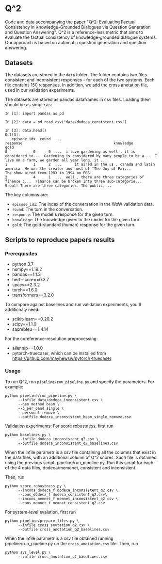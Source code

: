 # Q^2

Code and data accompanying the paper "Q^2: Evaluating Factual Consistency in Knowledge-Grounded Dialogues via Question Generation and Question Answering".
Q^2 is a reference-less metric that aims to evaluate the factual consistency of knowledge-grounded dialogue systems.
Our approach is based on automatic question generation and question answering.

## Datasets

The datasets are stored in the `data` folder. 
The folder contains two files - consistent and inconsistent responses - for each of the two systems. Each file contains 150 responses.
In addition, we add the cross anotation file, used in our validation experiments.

The datasets are stored as pandas dataframes in csv files. Loading them should be as simple as:

```
In [1]: import pandas as pd

In [2]: data = pd.read_csv("data/dodeca_consistent.csv")

In [3]: data.head()
Out[3]:
   episode_idx  round  ...                                           response                                          knowledge                                               gold
0            0      0  ...  i love gardening as well . it is considered to...  Gardening is considered by many people to be a...  I live on a farm, we garden all year long, it ...
1            1      2  ...      it aired in the us , canada and latin america  He was the creator and host of "The Joy of Pai...           The show aired from 1983 to 1994 on PBS.
2            4      1  ...  well , there are three categories of finance :...  Finance can be broken into three sub-categorie...  Great! There are three categories. The public,...

```

The key columns are:
- `episode_idx`: The index of the conversation in the WoW validation data.
- `round`: The turn in the conversation.
- `response`: The model's response for the given turn.
- `knowledge`: The knowledge given to the model for the given turn.
- `gold`: The gold-standard (human) response for the given turn.

## Scripts to reproduce papers results

### Prerequisites
* python 3.7
* numpy==1.19.2
* pandas==1.1.3
* bert-score==0.3.7
* spacy==2.3.2
* torch==1.6.0
* transformers==3.2.0

To compare against baselines and run validation experiments, you'll additionaly need:
* scikit-learn==0.20.2
* scipy==1.1.0
* sacrebleu==1.4.14

For the coreference-resolution preprocessing:
* allennlp==1.0.0
* pytorch-truecaser, which can be installed from https://github.com/mayhewsw/pytorch-truecaser


### Usage
To run Q^2, run `pipeline/run_pipeline.py` and specify the parameters. 
For example:
```
python pipeline/run_pipeline.py \
      --infile data/dodeca_inconsistent.csv \
      --gen_method beam \
      --q_per_cand single \
      --personal remove \
      --outfile dodeca_inconsistent_beam_single_remove.csv
```

Validation experiments:
For score robustness, first run 
```
python baselines.py \
      --infile dodeca_inconsistent_q2.csv \
      --outfile dodeca_inconsistent_q2_baselines.csv
```

When the infile parametr is a csv file containing all the columns that exist in the data files, with an additional column of Q^2 scores. 
Such file is obtained using the previous script, pipeline/run_pipeline.py.
Run this script for each of the 4 data files, dodeca/memenet, consistent and inconsistent.

Then, run
```
python score_robustness.py \
      --incons_dodeca_f dodeca_inconsistent_q2.csv \
      --cons_dodeca_f dodeca_consistent_q2.csv\
	  --incons_memnet_f memnet_inconsistent_q2.csv \
      --cons_memnet_f memnet_consistent_q2.csv
```

For system-level evalution, first run 
```
python pipeline/prepare_files.py \
      --infile cross_anotation_q2.csv \
      --outfile cross_anotation_q2_baselines.csv
```

When the infile parametr is a csv file obtained running pipeline/run_pipeline.py on the `cross_anotation.csv` file.
Then, run
```
python sys_level.py \
      --infile cross_anotation_q2_baselines.csv
```


